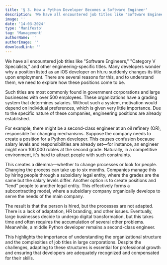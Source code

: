 ```yaml
---
title: '§ 3. How a Python Developer Becomes a Software Engineer'
description: 'We have all encountered job titles like "Software Engineers," "Category V Specialists," and other engineering-specific titles.'
image: ''
date: '14-03-2024'
type: 'Manifesto'
tag: 'Management'
authorName: ''
authorImage: ''
downloadLink: ''
---
```


We have all encountered job titles like "Software Engineers," "Category V Specialists," and other engineering-specific titles. Many developers wonder why a position listed as an iOS developer on hh.ru suddenly changes its title upon employment. There are several reasons for this, and to understand them, we need to explore how these positions come to be.

Such titles are most commonly found in government corporations and large businesses with over 500 employees. These organizations have a grading system that determines salaries. Without such a system, motivation would depend on individual preferences, which is given very little importance. Due to the specific nature of these companies, engineering positions are already established.

For example, there might be a second-class engineer at an oil refinery (OR), responsible for changing mechanisms. Suppose the company needs to create a position for a Python developer. This causes confusion because salary levels and responsibilities are already set—for instance, an engineer might earn 100,000 rubles at the second grade. Naturally, in a competitive environment, it's hard to attract people with such constraints.

This creates a dilemma—whether to change processes or look for people. Changing the process can take up to six months. Companies manage this by hiring people through a subsidiary legal entity, where the grades are the same but the salary levels differ. Another option is to create positions and "lend" people to another legal entity. This effectively forms a subcontracting model, where a subsidiary company organically develops to serve the needs of the main company.

The result is that the person is hired, but the processes are not adapted. There is a lack of adaptation, HR branding, and other issues. Eventually, large businesses decide to undergo digital transformation, but this takes time and often requires the accumulation of several other problems. Meanwhile, a middle Python developer remains a second-class engineer.

This highlights the importance of understanding the organizational structure and the complexities of job titles in large corporations. Despite the challenges, adapting to these structures is essential for professional growth and ensuring that developers are adequately recognized and compensated for their skills.
